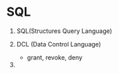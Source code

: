 # SQL

1. SQL(Structures Query Language)

2. DCL (Data Control Language)
   - grant, revoke, deny
  
3. 
